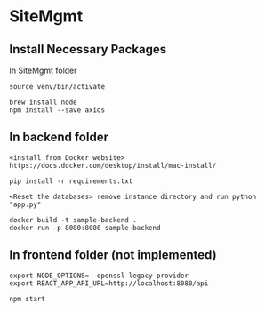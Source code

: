 # SiteMgmt

## Install Necessary Packages

In SiteMgmt folder
```
source venv/bin/activate

brew install node
npm install --save axios
```

## In backend folder
```
<install from Docker website> https://docs.docker.com/desktop/install/mac-install/

pip install -r requirements.txt

<Reset the databases> remove instance directory and run python "app.py"

docker build -t sample-backend .
docker run -p 8080:8080 sample-backend
```

## In frontend folder (not implemented)
```
export NODE_OPTIONS=--openssl-legacy-provider
export REACT_APP_API_URL=http://localhost:8080/api

npm start
```
